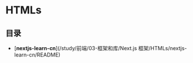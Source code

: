 #  HTMLs

## 目录

  * [**nextjs-learn-cn**](/study/前端/03-框架和库/Next.js 框架/HTMLs/nextjs-learn-cn/README)